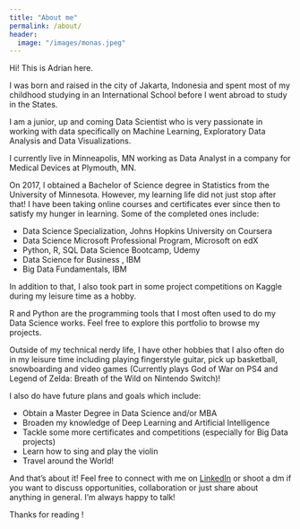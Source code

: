 ```yaml
---
title: "About me"
permalink: /about/
header:
  image: "/images/monas.jpeg"
---
```


Hi! This is Adrian here.

I was born and raised in the city of Jakarta, Indonesia and spent most of my childhood studying in an International School before I went abroad to study in the States.

I am a junior, up and coming Data Scientist who is very passionate in working with data specifically on Machine Learning, Exploratory Data Analysis and Data Visualizations.

I currently live in Minneapolis, MN working as Data Analyst in a company for Medical Devices at Plymouth, MN.

On 2017, I obtained a Bachelor of Science degree in Statistics from the University of Minnesota. However, my learning life did not just stop after that! I have been taking online courses and certificates ever since then to satisfy my hunger in learning. Some of the completed ones include:

- Data Science Specialization, Johns Hopkins University on Coursera
- Data Science Microsoft Professional Program, Microsoft on edX
- Python, R, SQL Data Science Bootcamp, Udemy
- Data Science for Business , IBM
- Big Data Fundamentals, IBM

In addition to that, I also took part in some project competitions on Kaggle during my leisure time as a hobby.

R and Python are the programming tools that I most often used to do my Data Science works. Feel free to explore this portfolio to browse my projects.

Outside of my technical nerdy life, I have other hobbies that I also often do in my leisure time including playing fingerstyle guitar, pick up basketball, snowboarding and video games (Currently plays God of War on PS4 and Legend of Zelda: Breath of the Wild on Nintendo Switch)!

I also do have future plans and goals which include:

- Obtain a Master Degree in Data Science and/or MBA
- Broaden my knowledge of Deep Learning and Artificial Intelligence
- Tackle some more certificates and competitions (especially for Big Data projects)
- Learn how to sing and play the violin
- Travel around the World!

And that’s about it! Feel free to connect with me on [LinkedIn](https://www.linkedin.com/in/adrian-r-angkawijaya-717b53161/) or shoot a dm if you want to discuss opportunities, collaboration or just share about anything in general. I’m always happy to talk!

Thanks for reading !
